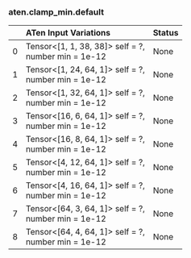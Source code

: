 ### aten.clamp_min.default
|    | ATen Input Variations                                  | Status   |
|---:|:-------------------------------------------------------|:---------|
|  0 | Tensor<[1, 1, 38, 38]> self = ?,<br>number min = 1e-12 | None     |
|  1 | Tensor<[1, 24, 64, 1]> self = ?,<br>number min = 1e-12 | None     |
|  2 | Tensor<[1, 32, 64, 1]> self = ?,<br>number min = 1e-12 | None     |
|  3 | Tensor<[16, 6, 64, 1]> self = ?,<br>number min = 1e-12 | None     |
|  4 | Tensor<[16, 8, 64, 1]> self = ?,<br>number min = 1e-12 | None     |
|  5 | Tensor<[4, 12, 64, 1]> self = ?,<br>number min = 1e-12 | None     |
|  6 | Tensor<[4, 16, 64, 1]> self = ?,<br>number min = 1e-12 | None     |
|  7 | Tensor<[64, 3, 64, 1]> self = ?,<br>number min = 1e-12 | None     |
|  8 | Tensor<[64, 4, 64, 1]> self = ?,<br>number min = 1e-12 | None     |


